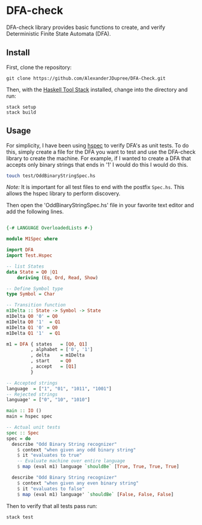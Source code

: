# DFA-check

DFA-check library provides basic functions to create, and verify Deterministic Finite State Automata (DFA). 

## Install

First, clone the repository:

```
git clone https://github.com/AlexanderJDupree/DFA-Check.git
```

Then, with the [Haskell Tool Stack](https://docs.haskellstack.org/en/stable/README/#how-to-install) installed, change into the directory and run:

```
stack setup
stack build
```

## Usage

For simplicity, I have been using [hspec](https://hspec.github.io/) to verify DFA's as unit tests. To do this, simply create a file for the DFA you want to test and use the DFA-check library to create the machine. For example, if I wanted to create a DFA that accepts only binary strings that ends in '1' I would do this I would do this. 

```bash
touch test/OddBinaryStringSpec.hs
```

*Note:* It is important for all test files to end with the postfix `Spec.hs`. This allows the hspec library to perform discovery. 

Then open the 'OddBinaryStringSpec.hs' file in your favorite text editor and add the following lines. 

```haskell

{-# LANGUAGE OverloadedLists #-}

module M1Spec where

import DFA
import Test.Hspec

-- list States
data State = Q0 |Q1
    deriving (Eq, Ord, Read, Show)

-- Define Symbol type
type Symbol = Char

-- Transition function
m1Delta :: State -> Symbol -> State
m1Delta Q0 '0' = Q0
m1Delta Q0 '1'  = Q1
m1Delta Q1 '0' = Q0
m1Delta Q1 '1'  = Q1

m1 = DFA { states   = [Q0, Q1]
         , alphabet = ['0', '1']
         , delta    = m1Delta
         , start    = Q0
         , accept   = [Q1]
         }

-- Accepted strings
language  = ["1", "01", "1011", "1001"]
-- Rejected strings
language' = ["0", "10", "1010"]

main :: IO ()
main = hspec spec

-- Actual unit tests
spec :: Spec
spec = do
  describe "Odd Binary String recognizer"
    $ context "when given any odd binary string"
    $ it "evaluates to true"
    -- Evaluate machine over entire language
    $ map (eval m1) language `shouldBe` [True, True, True, True]

  describe "Odd Binary String recognizer"
    $ context "when given any even binary string"
    $ it "evaluates to false"
    $ map (eval m1) language' `shouldBe` [False, False, False]

```

Then to verify that all tests pass run:

```
stack test
```

